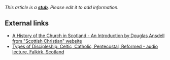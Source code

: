 *This article is a **[stub](http://www.theopedia.com/Category:Theopedia_stubs "Category:Theopedia stubs")**. Please edit it to add information.*


## External links

-   [A History of the Church in Scotland - An Introduction by Douglas Ansdell from "Scottish Christian" website](http://scottishchristian.com/churches/a-history-of-the-church-in-scotland/)
-   [Types of Discipleship: Celtic, Catholic, Pentecostal, Reformed - audio lecture, Falkirk, Scotland](http://freechurchfalkirk.godsweb.co.uk/aslifdis/types.mp3)



